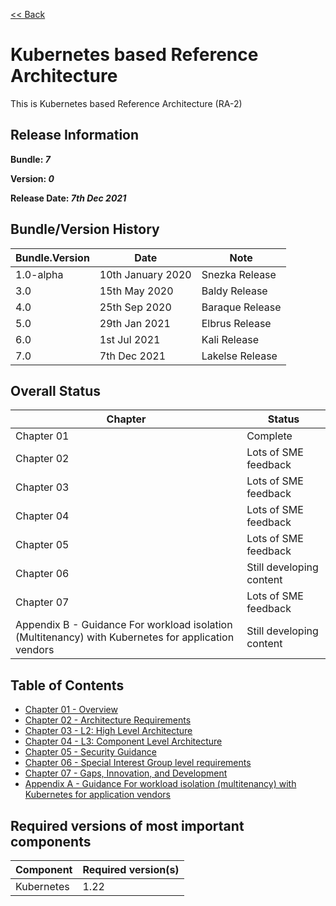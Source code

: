 [<< Back](../)

# Kubernetes based Reference Architecture

This is Kubernetes based Reference Architecture (RA-2)

## Release Information

**Bundle: _7_**

**Version: _0_**

**Release Date: _7th Dec 2021_**

## Bundle/Version History

| Bundle.Version    | Date              | Note
| ---               | ---               | ---               |
| 1.0-alpha         | 10th January 2020 | Snezka Release    |
| 3.0               | 15th May 2020     | Baldy Release     |
| 4.0               | 25th Sep 2020     | Baraque Release   |
| 5.0               | 29th Jan 2021     | Elbrus Release    |
| 6.0               | 1st Jul 2021      | Kali Release      |
| 7.0               | 7th Dec 2021      | Lakelse Release   |

## Overall Status

| Chapter | Status |
| --- | --- |
| Chapter 01 | Complete |
| Chapter 02 | Lots of SME feedback |
| Chapter 03 | Lots of SME feedback |
| Chapter 04 | Lots of SME feedback |
| Chapter 05 | Lots of SME feedback |
| Chapter 06 | Still developing content |
| Chapter 07 | Lots of SME feedback |
| Appendix B - Guidance For workload isolation (Multitenancy) with Kubernetes for application vendors | Still developing content |

## Table of Contents

* [Chapter 01 - Overview](chapters/chapter01.md)
* [Chapter 02 - Architecture Requirements](chapters/chapter02.md)
* [Chapter 03 - L2: High Level Architecture](chapters/chapter03.md)
* [Chapter 04 - L3: Component Level Architecture](chapters/chapter04.md)
* [Chapter 05 - Security Guidance](chapters/chapter05.md)
* [Chapter 06 - Special Interest Group level requirements](chapters/chapter06.md)
* [Chapter 07 - Gaps, Innovation, and Development](chapters/chapter07.md)
* [Appendix A - Guidance For workload isolation (multitenancy) with Kubernetes for application vendors](chapters/appendix-a.md)

## Required versions of most important components

| Component  | Required version(s) |
| -----------|---------------------|
| Kubernetes | 1.22                |
